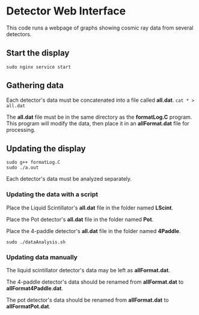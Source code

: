 Detector Web Interface
==========================

This code runs a webpage of graphs showing cosmic ray data from several detectors.

## Start the display
`sudo nginx service start`

## Gathering data

Each detector's data must be concatenated into a file called **all.dat**.
`cat * > all.dat`

The **all.dat** file must be in the same directory as the **formatLog.C** program.
This program will modify the data, then place it in an **allFormat.dat** file for processing.

## Updating the display
```
sudo g++ formatLog.C
sudo ./a.out
```

Each detector's data must be analyzed separately.

### Updating the data with a script
Place the Liquid Scintillator's **all.dat** file in the folder named **LScint**.

Place the Pot detector's **all.dat** file in the folder named **Pot**.

Place the 4-paddle detector's **all.dat** file in the folder named **4Paddle**.

`sudo ./dataAnalysis.sh`


### Updating data manually
The liquid scintillator detector's data may be left as **allFormat.dat**.

The 4-paddle detector's data should be renamed from **allFormat.dat** to **allFormat4Paddle.dat**.

The pot detector's data should be renamed from **allFormat.dat** to **allFormatPot.dat**.

